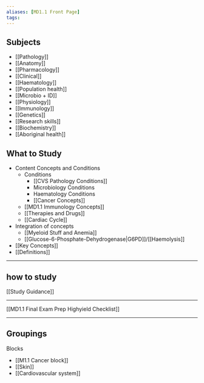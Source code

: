 ```yaml
---
aliases: [MD1.1 Front Page]
tags: 
---
```


## Subjects
- [[Pathology]]
- [[Anatomy]]
- [[Pharmacology]]
- [[Clinical]]
- [[Haematology]]
- [[Population health]]
- [[Microbio + ID]]
- [[Physiology]]
- [[Immunology]]
- [[Genetics]]
- [[Research skills]]
- [[Biochemistry]]
- [[Aboriginal health]]
## What to Study
- Content Concepts and Conditions
	- Conditions
		- [[CVS Pathology Conditions]]
		- Microbiology Conditions
		- Haematology Conditions
		- [[Cancer Concepts]]
	- [[MD1.1 Immunology Concepts]]
	- [[Therapies and Drugs]]
	- [[Cardiac Cycle]]
- Integration of concepts
	- [[Myeloid Stuff and Anemia]]
	- [[Glucose-6-Phosphate-Dehydrogenase|G6PD]]/[[Haemolysis]]
- [[Key Concepts]]
- [[Definitions]]
---
## how to study
[[Study Guidance]]

---
[[MD1.1 Final Exam Prep Highyield Checklist]]

---
## Groupings
Blocks
- [[M1.1 Cancer block]]
- [[Skin]]
- [[Cardiovascular system]]